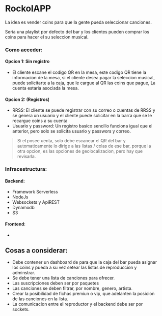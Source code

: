 # RockolAPP

La idea es vender coins para que la gente pueda seleccionar canciones.

Seria una playlist por defecto del bar y los clientes pueden comprar los coins para hacer el su seleccion musical.

### Como acceder:

#### Opcion 1: Sin registro

- El cliente escane el codigo QR en la mesa, este codigo QR tiene la informacion de la mesa, si el cliente desea pagar la seleccion musical, puede solicitarte a la caja, que le cargue al QR las coins que pague, La cuenta estaria asociada la mesa.

#### Opcion 2: (Registros)

- RRSS: El cliente se puede registrar con su correo o cuentas de RRSS y se genera un usuario y el cliente puede solicitar en la barra que se le recargue coins a su cuenta
- Usuario y password: Un registro basico sencillo funciona igual que el anterior, pero solo se solicita usuario y passwors y correo.

> Si el posee uenta, solo debe escanear el QR del bar y automaticamente lo dirige a las listas / colas de ese bar, porque la otra opcion, es las opciones de geolocalizacion, pero hay que revisarla.

### Infracestructura:

#### Backend:

- Framework Serverless
- NodeJs
- Websockets y ApiREST
- Dynamodb
- S3

#### Frontend:

-

## Cosas a considerar:

- Debe contener un dashboard de para que la caja del bar pueda asignar los coins y pueda a su vez setear las listas de reproduccion y adminstrar.
- Se debe tener una lista de canciones para ofrecer.
- Las suscripciones deben ser por paquetes
- Las canciones se deben filtrar, por nombre, genero, artista.
- Crear la posibilidad de fichas premiun o vip, que adelanten la posicion de las canciones en la lista.
- La comunicacion entre el reproductor y el backend debe ser por sockets.
